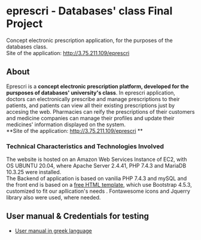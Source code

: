 # eprescri - Databases' class Final Project
Concept electronic prescription application, for the purposes of the databases class. <br>
Site of the application: http://3.75.211.109/eprescri

## About 
Eprescri is a **concept electronic prescription platform, developed for the pursposes of databases' university's class**. In eprescri application, doctors can electronically prescribe and manage prescriptions to their patients, and patients can view all their existing prescriptions just by accesing the web. Pharmacies can reify the prescriptions of their customers and medicine companies can manage their profiles and update their medicines' information displayed on the system.<br>
**Site of the application: http://3.75.211.109/eprescri **
<br> 
### Technical Characteristics and Technologies Involved 
The website is hosted on an Amazon Web Services Instance of EC2, with OS UBUNTU 20.04, where Apache Server 2.4.41, PHP 7.4.3 and MariaDB 10.3.25 were installed. <br>
The Backend of application is based on vanilia PHP 7.4.3 and mySQL and the front end is based on a [free HTML template](https://bootstrapmade.com/family-multipurpose-html-bootstrap-template-free/), which use Bootstrap 4.5.3, customized to fit our apllication's needs . Fontawesome icons and Jquerry library also were used, where needed. 

## User manual & Credentials for testing
- [User manual in greek language](https://github.com/mikalaki/eprescri/blob/main/eprescri_user_manual_GR.pdf)  <br>


